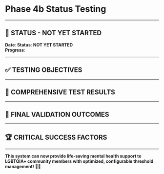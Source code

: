 # Phase 4b Status Testing

---

## 🎯 **STATUS - NOT YET STARTED**

**Date**:
**Status**: **NOT YET STARTED**  
**Progress**: 

---

## ✅ **TESTING OBJECTIVES**

---

## 🧪 **COMPREHENSIVE TEST RESULTS**

---

## 🎯 **FINAL VALIDATION OUTCOMES**

---

## 🏆 **CRITICAL SUCCESS FACTORS**

---

**This system can now provide life-saving mental health support to LGBTQIA+ community members with optimized, configurable threshold management!** 🚀💪